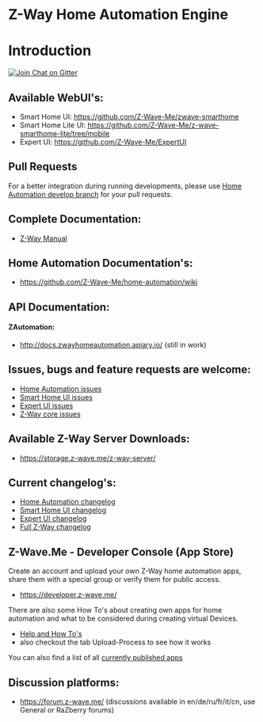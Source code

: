 Z-Way Home Automation Engine
====================================

# Introduction #
<a href="https://gitter.im/Z-Wave-Me/home-automation?utm_source=badge&utm_medium=badge&utm_campaign=pr-badge&utm_content=badge">
  <img src="https://badges.gitter.im/Join Chat.svg" alt="Join Chat on Gitter">
</a>

## Available WebUI's: 
* Smart Home UI: https://github.com/Z-Wave-Me/zwave-smarthome
* Smart Home Lite UI: https://github.com/Z-Wave-Me/z-wave-smarthome-lite/tree/mobile
* Expert UI: https://github.com/Z-Wave-Me/ExpertUI

## Pull Requests
For a better integration during running developments, please use [Home Automation develop branch](https://github.com/Z-Wave-Me/home-automation/tree/develop) for your pull requests.

## Complete Documentation:
* [Z-Way Manual](https://z-wave.me/manual/z-way)

## Home Automation Documentation's:
* https://github.com/Z-Wave-Me/home-automation/wiki

## API Documentation:
#### ZAutomation:
* http://docs.zwayhomeautomation.apiary.io/ (still in work)

## Issues, bugs and feature requests are welcome: 
* [Home Automation issues](https://github.com/Z-Wave-Me/home-automation/issues)
* [Smart Home UI issues](https://github.com/Z-Wave-Me/zwave-smarthome/issues)
* [Expert UI issues](https://github.com/Z-Wave-Me/ExpertUI/issues)
* [Z-Way core issues](https://github.com/Z-Wave-Me/z-way-issues/issues)

## Available Z-Way Server Downloads:
* https://storage.z-wave.me/z-way-server/

## Current changelog's:
* [Home Automation changelog](https://github.com/Z-Wave-Me/home-automation/blob/master/CHANGELOG.md)
* [Smart Home UI changelog](https://github.com/Z-Wave-Me/zwave-smarthome/blob/master/README.md)
* [Expert UI changelog](https://github.com/Z-Wave-Me/ExpertUI/blob/master/README.md)
* [Full Z-Way changelog](https://storage.z-wave.me/z-way-server/ChangeLog)

## Z-Wave.Me - Developer Console (App Store)
Create an account and upload your own Z-Way home automation apps, share them with a special group or verify them for public access.
* https://developer.z-wave.me/

There are also some How To's about creating own apps for home automation and what to be considered during creating virtual Devices.
* [Help and How To's](https://developer.z-wave.me/?uri=help)
* also checkout the tab Upload-Process to see how it works

You can also find a list of all [currently published apps](https://developer.z-wave.me/?uri=public#/web/apps) 
## Discussion platforms:
* https://forum.z-wave.me/ (discussions available in en/de/ru/fr/it/cn, use General or RaZberry forums)

